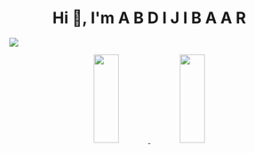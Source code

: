 <h1 align="center">Hi 👋, I'm A B D I J I B A A R </h1>



![](https://komarev.com/ghpvc/?username=your-github-abduljabarMoh&color=blueviolet&style=flat-square)


<div align="center">
  <a href="https://github.com/abduljabarMoh">
  <img height="160em" width="30%" src="https://github-readme-stats.vercel.app/api?username=abduljabarMoh&show_icons=true&theme=dracula&include_all_commits=true&count_private=true"/>
  <img height="160em"  width="30%" src="https://github-readme-stats.vercel.app/api/top-langs/?username=abduljabarMoh&layout=compact&langs_count=7&theme=dracula"/>
</div>


 

